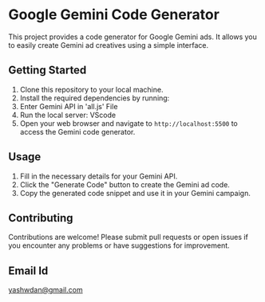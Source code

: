 # Google Gemini Code Generator

This project provides a code generator for Google Gemini ads. It allows you to easily create Gemini ad creatives using a simple interface.

## Getting Started

1. Clone this repository to your local machine.
2. Install the required dependencies by running:
3. Enter Gemini API in 'all.js' File 
4. Run the local server: VScode
5. Open your web browser and navigate to `http://localhost:5500` to access the Gemini code generator.

## Usage

1. Fill in the necessary details for your Gemini API.
2. Click the "Generate Code" button to create the Gemini ad code.
3. Copy the generated code snippet and use it in your Gemini campaign.

## Contributing

Contributions are welcome! Please submit pull requests or open issues if you encounter any problems or have suggestions for improvement.

## Email Id
yashwdan@gmail.com

